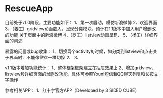 RescueApp
=========
目前处于v1.0阶段，主要功能如下：
  1、第一次启动，模仿新浪微博
  2、欢迎界面
  3、（姜工）gridview动画载入，呈现分类模块，预计在1.1版本中加入用户增删改的功能
      关于页面中的新浪微博
  4、（罗工）listview动画呈现，
  5、（杨工）详细界面的阐述

  暴露的问题或bug收集：
  1、切换两个activity的时候，如分类到listview和点击关于界面时，不能像微信一样切换
  2、
  3、

v1.1版本增加功能统计：
  1、整体框架框架建立在抽屉效果上
  2、增加gridview、listview和详细页面的增删改功能，具体可参照Youni短信和QQ聊天列表和长按文字操作

参考相关APP：
  1、红十字官方APP（Developed by 3 SIDED CUBE）
